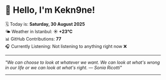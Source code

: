 # 👋 Hello, I'm Kekn9ne!

🗓️ Today is: **Saturday, 30 August 2025**  
🌤️ Weather in Istanbul: **☀️   +23°C**  
📊 GitHub Contributions: **77**  
🎧 Currently Listening: Not listening to anything right now ❌

---

_"We can choose to look at whatever we want.  We can look at what's wrong in our life or we can look at what's right. — *Sonia Ricotti*"_

---
